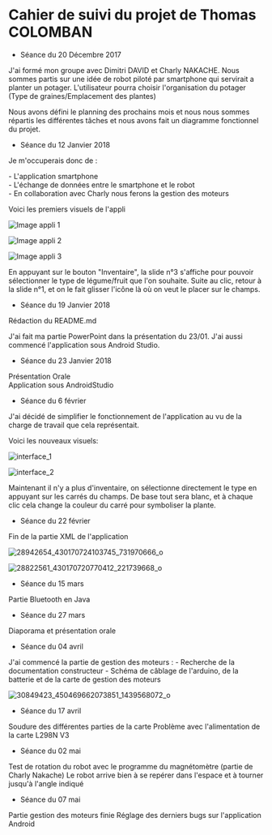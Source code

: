 # Cahier de suivi du projet de Thomas COLOMBAN

* Séance du 20 Décembre 2017 

J'ai formé mon groupe avec Dimitri DAVID et Charly NAKACHE. 
Nous sommes partis sur une idée de robot piloté par smartphone qui servirait a planter un potager.
L'utilisateur pourra choisir l'organisation du potager (Type de graines/Emplacement des plantes)

Nous avons défini le planning des prochains mois et nous nous sommes répartis les différentes tâches et
nous avons fait un diagramme fonctionnel du projet.



* Séance du 12 Janvier 2018 


Je m'occuperais donc de : <p>- L'application smartphone  
                          - L'échange de données entre le smartphone et le robot  
                          - En collaboration avec Charly nous ferons la gestion des moteurs </p>

Voici les premiers visuels de l'appli

![Image appli 1](https://user-images.githubusercontent.com/35371013/35154120-3f38b266-fd29-11e7-9b32-c70ba3651036.png )

![Image appli 2](https://user-images.githubusercontent.com/35371013/35154241-c894b0dc-fd29-11e7-910d-800c89e948d6.png)

![Image appli 3](https://user-images.githubusercontent.com/35371013/35154243-c8fbe162-fd29-11e7-81dc-25ec536ee70f.png)

En appuyant sur le bouton "Inventaire", la slide n°3 s'affiche pour pouvoir sélectionner le type de légume/fruit que l'on souhaite. Suite au clic, retour à la slide n°1, et on le fait glisser l'icône là où on veut le placer sur le champs.

                        
* Séance du 19 Janvier 2018                        

Rédaction du README.md

J'ai fait ma partie PowerPoint dans la présentation du 23/01.
J'ai aussi commencé l'application sous Android Studio.


* Séance du 23 Janvier 2018

Présentation Orale  
Application sous AndroidStudio


* Séance du 6 février

J'ai décidé de simplifier le fonctionnement de l'application au vu de la charge de travail que cela représentait.

Voici les nouveaux visuels:

![interface_1](https://user-images.githubusercontent.com/35371013/36198415-d8ed2458-1176-11e8-9754-c1c463bed122.png)


![interface_2](https://user-images.githubusercontent.com/35371013/36198422-df307fae-1176-11e8-8025-d30a758cd4bb.png)

Maintenant il n'y a plus d'inventaire, on sélectionne directement le type en appuyant sur les carrés du champs.
De base tout sera blanc, et à chaque clic cela change la couleur du carré pour symboliser la plante.


* Séance du 22 février

Fin de la partie XML de l'application

![28942654_430170724103745_731970666_o](https://user-images.githubusercontent.com/35371013/37463904-ea8963c4-2856-11e8-9314-3dac1657d4dc.png)



![28822561_430170720770412_221739668_o](https://user-images.githubusercontent.com/35371013/37463911-efe3ecb8-2856-11e8-8d90-e533c68b748b.png)



* Séance du 15 mars 

Partie Bluetooth en Java


* Séance du 27 mars

Diaporama et présentation orale 


* Séance du 04 avril

J'ai commencé la partie de gestion des moteurs :
    - Recherche de la documentation constructeur
    - Schéma de câblage de l'arduino, de la batterie et de la carte de gestion des moteurs
    
![30849423_450469662073851_1439568072_o](https://user-images.githubusercontent.com/35371013/39211266-68f26b56-480b-11e8-8581-ee7544c25736.jpg)


* Séance du 17 avril

Soudure des différentes parties de la carte
Problème avec l'alimentation de la carte L298N V3


* Séance du 02 mai

Test de rotation du robot avec le programme du magnétomètre (partie de Charly Nakache)
Le robot arrive bien à se repérer dans l'espace et à tourner jusqu'à l'angle indiqué


* Séance du 07 mai

Partie gestion des moteurs finie
Réglage des derniers bugs sur l'application Android
